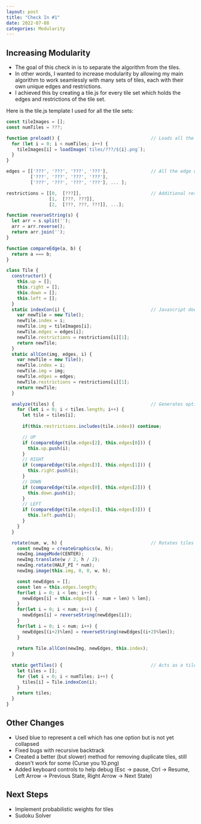 ```yaml
---
layout: post
title: "Check In #1"
date: 2022-07-08
categories: Modularity
---
```


## Increasing Modularity
  - The goal of this check in is to separate the algorithm from the tiles.
  - In other words, I wanted to increase modularity by allowing my main algorithm to work seamlessly with many sets of tiles, each with their own unique edges and restrictions.
  - I achieved this by creating a tile.js for every tile set which holds the edges and restrictions of the tile set.

Here is the tile.js template I used for all the tile sets:
```javascript
const tileImages = [];
const numTiles = ???;

function preload() {                                  // Loads all the tiles in the tile set (I made sure all the names were 0.png - ?.png)
  for (let i = 0; i < numTiles; i++) {
    tileImages[i] = loadImage(`tiles/???/${i}.png`);
  }
}

edges = [['???', '???', '???', '???'],                // All the edge data for every tile
         ['???', '???', '???', '???'], 
         ['???', '???', '???', '???'], ... ];

restrictions = [[0,  [???]],                          // Additional restrictions between tiles which could connect otherwise
                [1,  [???, ???]], 
                [2,  [???, ???, ???]], ...];

function reverseString(s) {
  let arr = s.split('');
  arr = arr.reverse();
  return arr.join('');
}

function compareEdge(a, b) {
  return a === b;
}

class Tile {
  constructor() {
    this.up = [];
    this.right = [];
    this.down = [];
    this.left = [];
  }
  static indexCon(i) {                                // Javascript doesn't allow for multiple constructor so this is my solution
    var newTile = new Tile();
    newTile.index = i;
    newTile.img = tileImages[i];
    newTile.edges = edges[i];
    newTile.restrictions = restrictions[i][1];
    return newTile;
  }
  static allCon(img, edges, i) {
    var newTile = new Tile();
    newTile.index = i;
    newTile.img = img;
    newTile.edges = edges;
    newTile.restrictions = restrictions[i][1];
    return newTile;
  }

  analyze(tiles) {                                    // Generates options from edge and restriction data
    for (let i = 0; i < tiles.length; i++) {
      let tile = tiles[i];
      
      if(this.restrictions.includes(tile.index)) continue;

      // UP
      if (compareEdge(tile.edges[2], this.edges[0])) {
        this.up.push(i);
      }
      // RIGHT
      if (compareEdge(tile.edges[3], this.edges[1])) {
        this.right.push(i);
      }
      // DOWN
      if (compareEdge(tile.edges[0], this.edges[2])) {
        this.down.push(i);
      }
      // LEFT
      if (compareEdge(tile.edges[1], this.edges[3])) {
        this.left.push(i);
      }
    }
  }

  rotate(num, w, h) {                                 // Rotates tiles by changing image and edges
    const newImg = createGraphics(w, h);
    newImg.imageMode(CENTER);
    newImg.translate(w / 2, h / 2);
    newImg.rotate(HALF_PI * num);
    newImg.image(this.img, 0, 0, w, h);

    const newEdges = [];
    const len = this.edges.length;
    for(let i = 0; i < len; i++) {
      newEdges[i] = this.edges[(i - num + len) % len];
    }
    for(let i = 0; i < num; i++) {
      newEdges[i] = reverseString(newEdges[i]);
    }
    for(let i = 0; i < num; i++) {
      newEdges[(i+2)%len] = reverseString(newEdges[(i+2)%len]);
    }
    
    return Tile.allCon(newImg, newEdges, this.index);
  }
  
  static getTiles() {                                 // Acts as a tile factory so that the main algorithm only recieves an array with all the tiles ready to go
    let tiles = [];
    for (let i = 0; i < numTiles; i++) {
      tiles[i] = Tile.indexCon(i);
    }
    return tiles;
  }
}
```

## Other Changes
  - Used blue to represent a cell which has one option but is not yet collapsed
  - Fixed bugs with recursive backtrack
  - Created a better (but slower) method for removing duplicate tiles, still doesn't work for some (Curse you 10.png)
  - Added keyboard controls to help debug (Esc -> pause, Ctrl -> Resume, Left Arrow -> Previous State, Right Arrow -> Next State)

## Next Steps
  - Implement probabilistic weights for tiles
  - Sudoku Solver
